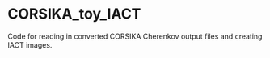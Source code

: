 # CORSIKA_toy_IACT
Code for reading in converted CORSIKA Cherenkov output files and creating IACT images.
